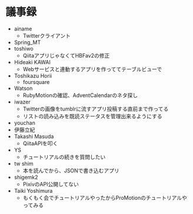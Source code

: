 # 議事録
* ainame
  * Twitterクライアント
* Spring_MT
* toshiwo
  * QiitaアプリじゃなくてHBFav2の修正
* Hideaki KAWAI
  * Webサービスと連動するアプリを作っててテーブルビューで
* Toshikazu Horii
  * foursquare
* Watson
  * RubyMotionの確認、AdventCalendarのネタ探し
* iwazer
  * Twitterの画像をtumblrに流すアプリ投稿する直前まで作ってる
  * リストの読み込みを既読ステータスを管理出来るようにする
* youchan
* 伊藤立紀
* Takashi Masuda
  * QiitaAPIを叩く
* YS
  * チュートリアルの続きを質問したい
* tw shim
  * 本を読んでから、JSONで書き込むアプリ
* shigemk2
  * PixivのAPI公開してない
* Taiki Yoshimura
  * もくもく会でチュートリアルやったからProMotionのチュートリアルやってみる
